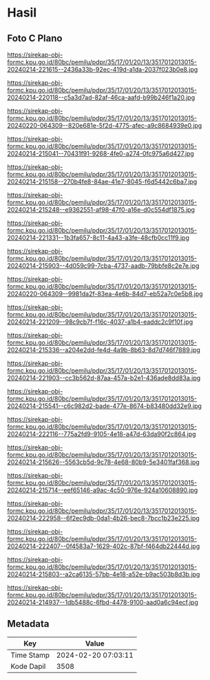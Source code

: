 # Hasil

## Foto C Plano

https://sirekap-obj-formc.kpu.go.id/80bc/pemilu/pdpr/35/17/01/20/13/3517012013015-20240214-221615--2436a33b-92ec-419d-a1da-2037f023b0e8.jpg

https://sirekap-obj-formc.kpu.go.id/80bc/pemilu/pdpr/35/17/01/20/13/3517012013015-20240214-220118--c5a3d7ad-82af-46ca-aafd-b99b246f1a20.jpg

https://sirekap-obj-formc.kpu.go.id/80bc/pemilu/pdpr/35/17/01/20/13/3517012013015-20240220-064309--820e681e-5f2d-4775-afec-a9c8684939e0.jpg

https://sirekap-obj-formc.kpu.go.id/80bc/pemilu/pdpr/35/17/01/20/13/3517012013015-20240214-215041--70431f91-9268-4fe0-a274-0fc975a6d427.jpg

https://sirekap-obj-formc.kpu.go.id/80bc/pemilu/pdpr/35/17/01/20/13/3517012013015-20240214-215158--270b4fe8-84ae-41e7-8045-f6d5442c6ba7.jpg

https://sirekap-obj-formc.kpu.go.id/80bc/pemilu/pdpr/35/17/01/20/13/3517012013015-20240214-215248--e9362551-af98-47f0-a16e-d0c554df1875.jpg

https://sirekap-obj-formc.kpu.go.id/80bc/pemilu/pdpr/35/17/01/20/13/3517012013015-20240214-221331--1b3fa657-8c11-4a43-a3fe-48cfb0cc11f9.jpg

https://sirekap-obj-formc.kpu.go.id/80bc/pemilu/pdpr/35/17/01/20/13/3517012013015-20240214-215903--4d059c99-7cba-4737-aadb-79bbfe8c2e7e.jpg

https://sirekap-obj-formc.kpu.go.id/80bc/pemilu/pdpr/35/17/01/20/13/3517012013015-20240220-064309--9981da2f-83ea-4e6b-84d7-eb52a7c0e5b8.jpg

https://sirekap-obj-formc.kpu.go.id/80bc/pemilu/pdpr/35/17/01/20/13/3517012013015-20240214-221209--98c9cb7f-f16c-4037-a1b4-eaddc2c9f10f.jpg

https://sirekap-obj-formc.kpu.go.id/80bc/pemilu/pdpr/35/17/01/20/13/3517012013015-20240214-215336--a204e2dd-fe4d-4a9b-8b63-8d7d746f7889.jpg

https://sirekap-obj-formc.kpu.go.id/80bc/pemilu/pdpr/35/17/01/20/13/3517012013015-20240214-221903--cc3b562d-87aa-457a-b2e1-436ade8dd83a.jpg

https://sirekap-obj-formc.kpu.go.id/80bc/pemilu/pdpr/35/17/01/20/13/3517012013015-20240214-215541--c6c982d2-bade-477e-8674-b83480dd32e9.jpg

https://sirekap-obj-formc.kpu.go.id/80bc/pemilu/pdpr/35/17/01/20/13/3517012013015-20240214-222116--775a2fd9-9105-4e18-a47d-63da90f2c864.jpg

https://sirekap-obj-formc.kpu.go.id/80bc/pemilu/pdpr/35/17/01/20/13/3517012013015-20240214-215626--5563cb5d-9c78-4e68-80b9-5e3401faf368.jpg

https://sirekap-obj-formc.kpu.go.id/80bc/pemilu/pdpr/35/17/01/20/13/3517012013015-20240214-215714--eef65146-a9ac-4c50-976e-924a10608890.jpg

https://sirekap-obj-formc.kpu.go.id/80bc/pemilu/pdpr/35/17/01/20/13/3517012013015-20240214-222958--6f2ec9db-0da1-4b26-bec8-7bcc1b23e225.jpg

https://sirekap-obj-formc.kpu.go.id/80bc/pemilu/pdpr/35/17/01/20/13/3517012013015-20240214-222407--0f4583a7-1629-402c-87bf-f464db22444d.jpg

https://sirekap-obj-formc.kpu.go.id/80bc/pemilu/pdpr/35/17/01/20/13/3517012013015-20240214-215803--a2ca6135-57bb-4e18-a52e-b9ac503b8d3b.jpg

https://sirekap-obj-formc.kpu.go.id/80bc/pemilu/pdpr/35/17/01/20/13/3517012013015-20240214-214937--1db5488c-6fbd-4478-9100-aad0a6c94ecf.jpg


## Metadata

| Key        | Value               |
| ---------- | ------------------- |
| Time Stamp | 2024-02-20 07:03:11 |
| Kode Dapil | 3508                |



